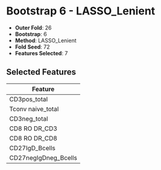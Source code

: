 # Bootstrap 6 - LASSO_Lenient

- **Outer Fold**: 26
- **Bootstrap**: 6
- **Method**: LASSO_Lenient
- **Fold Seed**: 72
- **Features Selected**: 7

## Selected Features

| Feature |
|---------|
| CD3pos_total |
| Tconv naive_total |
| CD3neg_total |
| CD8 RO DR_CD3 |
| CD8 RO DR_CD8 |
| CD27IgD_Bcells |
| CD27negIgDneg_Bcells |
